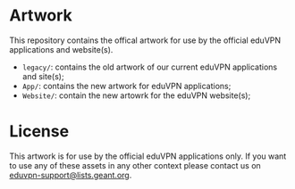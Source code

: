 # Artwork

This repository contains the offical artwork for use by the official eduVPN 
applications and website(s).

* `legacy/`: contains the old artwork of our current eduVPN applications and 
  site(s);
* `App/`: contains the new artwork for eduVPN applications;
* `Website/`: contain the new artowrk for the eduVPN website(s);

# License

This artwork is for use by the official eduVPN applications only. If you want
to use any of these assets in any other context please contact us on 
[eduvpn-support@lists.geant.org](mailto:eduvpn-support@lists.geant.org).
